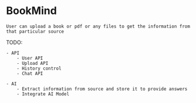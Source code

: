 # BookMind
    User can upload a book or pdf or any files to get the information from that particular source

TODO:

    - API
        - User API
        - Upload API
        - History control
        - Chat API
    
    - AI
        - Extract information from source and store it to provide answers
        - Integrate AI Model
